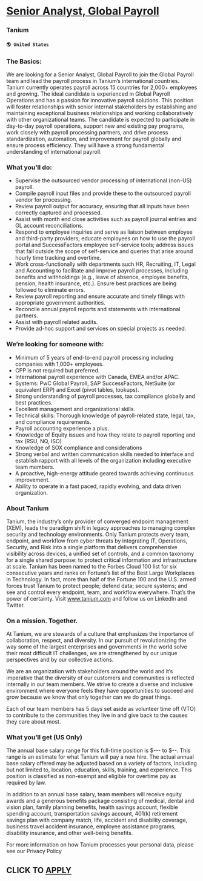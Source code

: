 # [Senior Analyst, Global Payroll](https://www.remotewlb.com/apply/senior-analyst-global-payroll)  
### Tanium  
#### `🌎 United States`  

### The Basics:

We are looking for a Senior Analyst, Global Payroll to join the Global Payroll team and lead the payroll process in Tanium’s international countries. Tanium currently operates payroll across 15 countries for 2,000+ employees and growing. The ideal candidate is experienced in Global Payroll Operations and has a passion for innovative payroll solutions. This position will foster relationships with senior internal stakeholders by establishing and maintaining exceptional business relationships and working collaboratively with other organizational teams. The candidate is expected to participate in day-to-day payroll operations, support new and existing pay programs, work closely with payroll processing partners, and drive process standardization, automation, and improvement for payroll globally and ensure process efficiency. They will have a strong fundamental understanding of international payroll.

### What you’ll do:

  * Supervise the outsourced vendor processing of international (non-US) payroll. 
  * Compile payroll input files and provide these to the outsourced payroll vendor for processing. 
  * Review payroll output for accuracy, ensuring that all inputs have been correctly captured and processed. 
  * Assist with month end close activities such as payroll journal entries and GL account reconciliations. 
  * Respond to employee inquiries and serve as liaison between employee and third-party providers; educate employees on how to use the payroll portal and SuccessFactors employee self-service tools; address issues that fall outside the scope of self-service and queries that arise around hourly time tracking and overtime. 
  * Work cross-functionally with departments such HR, Recruiting, IT, Legal and Accounting to facilitate and improve payroll processes, including benefits and withholdings (e.g., leave of absence, employee benefits, pension, health insurance, etc.). Ensure best practices are being followed to eliminate errors. 
  * Review payroll reporting and ensure accurate and timely filings with appropriate government authorities. 
  * Reconcile annual payroll reports and statements with international partners. 
  * Assist with payroll related audits. 
  * Provide ad-hoc support and services on special projects as needed. 

### We’re looking for someone with:

  * Minimum of 5 years of end-to-end payroll processing including companies with 1,000+ employees. 
  * CPP is not required but preferred. 
  * International payroll experience with Canada, EMEA and/or APAC. 
  * Systems: PwC Global Payroll, SAP SuccessFactors, NetSuite (or equivalent ERP) and Excel (pivot tables, lookups). 
  * Strong understanding of payroll processes, tax compliance globally and best practices. 
  * Excellent management and organizational skills.
  * Technical skills: Thorough knowledge of payroll-related state, legal, tax, and compliance requirements. 
  * Payroll accounting experience a plus. 
  * Knowledge of Equity issues and how they relate to payroll reporting and tax (RSU, NQ, ISO) 
  * Knowledge of SOX compliance and considerations 
  * Strong verbal and written communication skills needed to interface and establish rapport with all levels of the organization including executive team members. 
  * A proactive, high-energy attitude geared towards achieving continuous improvement. 
  * Ability to operate in a fast paced, rapidly evolving, and data driven organization. 

### About Tanium

Tanium, the industry’s only provider of converged endpoint management (XEM), leads the paradigm shift in legacy approaches to managing complex security and technology environments. Only Tanium protects every team, endpoint, and workflow from cyber threats by integrating IT, Operations, Security, and Risk into a single platform that delivers comprehensive visibility across devices, a unified set of controls, and a common taxonomy for a single shared purpose: to protect critical information and infrastructure at scale. Tanium has been named to the Forbes Cloud 100 list for six consecutive years and ranks on Fortune’s list of the Best Large Workplaces in Technology. In fact, more than half of the Fortune 100 and the U.S. armed forces trust Tanium to protect people; defend data; secure systems; and see and control every endpoint, team, and workflow everywhere. That’s the power of certainty. Visit www.tanium.com and follow us on LinkedIn and Twitter.

### On a mission. Together.

At Tanium, we are stewards of a culture that emphasizes the importance of collaboration, respect, and diversity. In our pursuit of revolutionizing the way some of the largest enterprises and governments in the world solve their most difficult IT challenges, we are strengthened by our unique perspectives and by our collective actions.

We are an organization with stakeholders around the world and it’s imperative that the diversity of our customers and communities is reflected internally in our team members. We strive to create a diverse and inclusive environment where everyone feels they have opportunities to succeed and grow because we know that only together can we do great things.

Each of our team members has 5 days set aside as volunteer time off (VTO) to contribute to the communities they live in and give back to the causes they care about most.

### What you’ll get (US Only)

The annual base salary range for this full-time position is $--- to $--. This range is an estimate for what Tanium will pay a new hire. The actual annual base salary offered may be adjusted based on a variety of factors, including but not limited to, location, education, skills, training, and experience. This position is classified as non-exempt and eligible for overtime pay as required by law.

In addition to an annual base salary, team members will receive equity awards and a generous benefits package consisting of medical, dental and vision plan, family planning benefits, health savings account, flexible spending account, transportation savings account, 401(k) retirement savings plan with company match, life, accident and disability coverage, business travel accident insurance, employee assistance programs, disability insurance, and other well-being benefits.

For more information on how Tanium processes your personal data, please see our Privacy Policy

  
## CLICK TO [APPLY](https://www.remotewlb.com/apply/senior-analyst-global-payroll)

